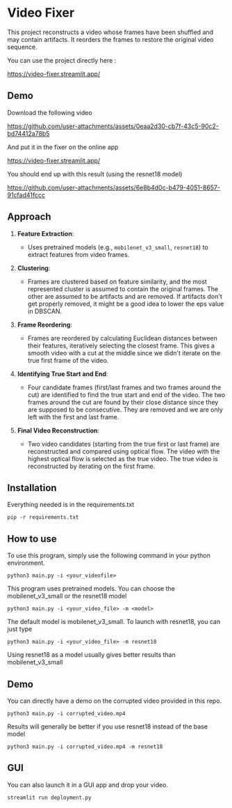 # Video Fixer

This project reconstructs a video whose frames have been shuffled and may contain artifacts. It reorders the frames to restore the original video sequence.

You can use the project directly here :

https://video-fixer.streamlit.app/

## Demo 

Download the following video


https://github.com/user-attachments/assets/0eaa2d30-cb7f-43c5-90c2-bd74412a78b5




And put it in the fixer on the online app

https://video-fixer.streamlit.app/

You should end up with this result (using the resnet18 model)


https://github.com/user-attachments/assets/6e8b4d0c-b479-4051-8657-91cfad41fccc



## Approach

1. **Feature Extraction**:
   - Uses pretrained models (e.g., `mobilenet_v3_small`, `resnet18`) to extract features from video frames.

2. **Clustering**:
   - Frames are clustered based on feature similarity, and the most represented cluster is assumed to contain the original frames. The other are assumed to be artifacts and are removed. If artifacts don't get properly removed, it might be a good idea to lower the eps value in DBSCAN.

3. **Frame Reordering**:
   - Frames are reordered by calculating Euclidean distances between their features, iteratively selecting the closest frame. This gives a smooth video with a cut at the middle since we didn't iterate on the true first frame of the video.

4. **Identifying True Start and End**:
   - Four candidate frames (first/last frames and two frames around the cut) are identified to find the true start and end of the video. The two frames around the cut are found by their close distance since they are supposed to be consecutive. They are removed and we are only left with the first and last frame.

5. **Final Video Reconstruction**:
   - Two video candidates (starting from the true first or last frame) are reconstructed and compared using optical flow. The video with the highest optical flow is selected as the true video. The true video is reconstructed by iterating on the first frame.

## Installation

Everything needed is in the requirements.txt

```pip -r requirements.txt```

## How to use

To use this program, simply use the following command in your python environment.

```python3 main.py -i <your_videofile>```

This program uses pretrained models. You can choose the mobilenet_v3_small or the resnet18 model

```python3 main.py -i <your_video_file> -m <model>```

The default model is mobilenet_v3_small. To launch with resnet18, you can just type

```python3 main.py -i <your_video_file> -m resnet18```

Using resnet18 as a model usually gives better results than mobilenet_v3_small

## Demo

You can directly have a demo on the corrupted video provided in this repo.

```python3 main.py -i corrupted_video.mp4```

Results will generally be better if you use resnet18 instead of the base model

```python3 main.py -i corrupted_video.mp4 -m resnet18```

## GUI

You can also launch it in a GUI app and drop your video.

```streamlit run deployment.py```
